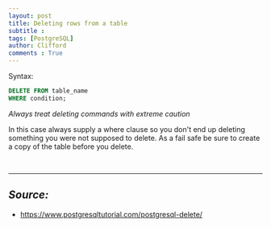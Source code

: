 ```yaml
---
layout: post
title: Deleting rows from a table
subtitle :  
tags: [PostgreSQL]
author: Clifford
comments : True
---
```



Syntax:
```sql
DELETE FROM table_name
WHERE condition;
```

*Always treat deleting commands with extreme caution*

In this case always supply a where clause so you don't end up deleting something you were not supposed to delete. As a fail safe be sure to create a copy of the table before you delete.

<br>

<hr>

## _Source:_  
- <https://www.postgresqltutorial.com/postgresql-delete/>